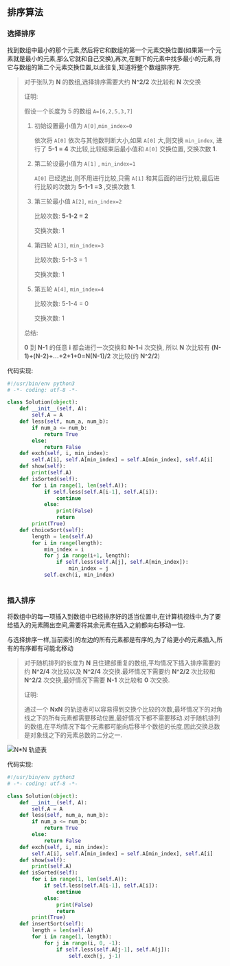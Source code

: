 ## 排序算法

### 选择排序 

找到数组中最小的那个元素,然后将它和数组的第一个元素交换位置(如果第一个元素就是最小的元素,那么它就和自己交换),再次,在剩下的元素中找多最小的元素,将它与数组的第二个元素交换位置,以此往复,知道将整个数组排序完.

> 对于张队为 **N** 的数组,选择排序需要大约 **N^2/2**  次比较和 **N** 次交换
>
> 证明:
>
> 假设一个长度为 5 的数组 `A=[6,2,5,3,7]`
>
> 1. 初始设置最小值为 `A[0]`,`min_index=0`
>
>    依次将 `A[0]` 依次与其他数判断大小,如果 `A[0]` 大,则交换 `min_index`, 进行了 **5-1 = 4** 次比较,比较结束后最小值和 `A[0]` 交换位置, 交换次数 **1**.
>
> 2. 第二轮设最小值为 `A[1]` , `min_index=1`
>
>    `A[0]` 已经选出,则不用进行比较,只需 `A[1]` 和其后面的进行比较,最后进行比较的次数为 **5-1-1 =3** ,交换次数 **1**.
>
> 3. 第三轮最小值 `A[2]`, `min_index=2`
>
>    比较次数: **5-1-2 = 2**
>
>    交换次数: 1
>
> 4. 第四轮 `A[3]`, `min_index=3`
>
>    比较次数: 5-1-3 = 1
>
>    交换次数: 1
>
> 5. 第五轮 `A[4]`, `min_index=4`
>
>    比较次数: 5-1-4 = 0
>
>    交换次数: 1
>
> 总结:
>
> **0** 到 **N-1** 的任意 **i** 都会进行一次交换和 **N-1-i** 次交换, 所以 **N** 次比较有 **(N-1)+(N-2)+...+2+1+0=N(N-1)/2** 次比较(约 **N^2/2**)



代码实现:

```python
#!/usr/bin/env python3
# -*- coding: utf-8 -*-

class Solution(object):
    def __init__(self, A):
        self.A = A
    def less(self, num_a, num_b):
        if num_a <= num_b:
            return True
        else:
            return False
    def exch(self, i, min_index):
        self.A[i], self.A[min_index] = self.A[min_index], self.A[i]
    def show(self):
        print(self.A)
    def isSorted(self):
        for i in range(1, len(self.A)):
            if self.less(self.A[i-1], self.A[i]):
                continue
            else:
                print(False)
                return
        print(True)
    def choiceSort(self):
        length = len(self.A)
        for i in range(length):
            min_index = i
            for j in range(i+1, length):
                if self.less(self.A[j], self.A[min_index]):
                    min_index = j
            self.exch(i, min_index)
            
```

### 插入排序

将数组中的每一项插入到数组中已经排序好的适当位置中,在计算机视线中,为了要给插入的元素腾出空间,需要将其余元素在插入之前都向右移动一位.

与选择排序一样,当前索引的左边的所有元素都是有序的,为了给更小的元素插入,所有的有序都有可能北移动

> 对于随机排列的长度为 **N** 且住建部重复的数组,平均情况下插入排序需要的约 **N^2/4** 次比较以及 **N^2/4** 次交换.最坏情况下需要约 **N^2/2** 次比较和 **N^2/2** 次交换,最好情况下需要 **N-1** 次比较和 **0** 次交换.
>
> 证明:
>
> 通过一个 **NxN** 的轨迹表可以容易得到交换个比较的次数,最坏情况下的对角线之下的所有元素都需要移动位置,最好情况下都不需要移动.对于随机排列的数组,在平均情况下每个元素都可能向后移半个数组的长度,因此交换总数是对象线之下的元素总数的二分之一.

![N*N 轨迹表](C:\Users\Dxigui\OneDrive\插入排序.PNG)



代码实现:

```python
#!/usr/bin/env python3
# -*- coding: utf-8 -*-

class Solution(object):
    def __init__(self, A):
        self.A = A
    def less(self, num_a, num_b):
        if num_a <= num_b:
            return True
        else:
            return False
    def exch(self, i, min_index):
        self.A[i], self.A[min_index] = self.A[min_index], self.A[i]
    def show(self):
        print(self.A)
    def isSorted(self):
        for i in range(1, len(self.A)):
            if self.less(self.A[i-1], self.A[i]):
                continue
            else:
                print(False)
                return
        print(True)
    def insertSort(self):
        length = len(self.A)
        for i in range(1, length):
            for j in range(i, 0, -1):
                if self.less(self.A[j-1], self.A[j]):
                    self.exch(j, j-1)
```

